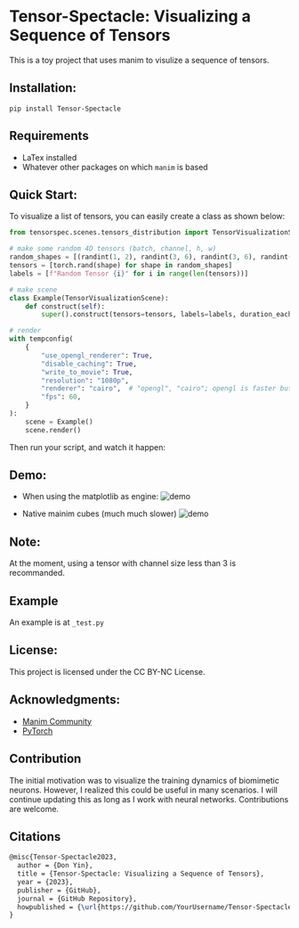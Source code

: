 # Tensor-Spectacle: Visualizing a Sequence of Tensors
This is a toy project that uses manim to visulize a sequence of tensors.

## Installation:
```pip install Tensor-Spectacle```

## Requirements
- LaTex installed
- Whatever other packages on which ```manim``` is based

## Quick Start:
To visualize a list of tensors, you can easily create a class as shown below:
```python
from tensorspec.scenes.tensors_distribution import TensorVisualizationScene

# make some random 4D tensors (batch, channel, h, w)
random_shapes = [(randint(1, 2), randint(3, 6), randint(3, 6), randint(3, 6)) for _ in range(3)]
tensors = [torch.rand(shape) for shape in random_shapes]
labels = [f"Random Tensor {i}" for i in range(len(tensors))]

# make scene
class Example(TensorVisualizationScene):
    def construct(self):
        super().construct(tensors=tensors, labels=labels, duration_each=0.8, duration_gap=1, engine="matplotlib")

# render
with tempconfig(
    {
        "use_opengl_renderer": True,
        "disable_caching": True,
        "write_to_movie": True,
        "resolution": "1080p",
        "renderer": "cairo",  # "opengl", "cairo"; opengl is faster but manim community at the moment has some issues
        "fps": 60,
    }
):
    scene = Example()
    scene.render()
```

Then run your script, and watch it happen:

## Demo:
- When using the matplotlib as engine:
![demo](https://github.com/Don-Yin/Tensor-Spectacle/blob/36e25d87ca4653a9711b082fc224b13563507745/assets/TensorsDistribution_matplotlib.gif)

- Native mainim cubes (much much slower)
![demo](https://github.com/Don-Yin/Tensor-Spectacle/blob/36e25d87ca4653a9711b082fc224b13563507745/assets/TensorsDistribution_native.gif)

## Note:
At the moment, using a tensor with channel size less than 3 is recommanded.

## Example
An example is at ```_test.py```

## License:
This project is licensed under the CC BY-NC License.

## Acknowledgments:
- [Manim Community](https://www.manim.community/)
- [PyTorch](https://pytorch.org/)

## Contribution
The initial motivation was to visualize the training dynamics of biomimetic neurons. However, I realized this could be useful in many scenarios. I will continue updating this as long as I work with neural networks. Contributions are welcome.

## Citations
```latex
@misc{Tensor-Spectacle2023,
  author = {Don Yin},
  title = {Tensor-Spectacle: Visualizing a Sequence of Tensors},
  year = {2023},
  publisher = {GitHub},
  journal = {GitHub Repository},
  howpublished = {\url{https://github.com/YourUsername/Tensor-Spectacle}},
}
```
